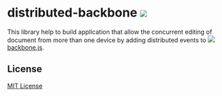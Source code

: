 distributed-backbone [<img src="https://secure.travis-ci.org/jolira/distributed-backbone.png" />](http://travis-ci.org/#!/jolira/distributed-backbone)
=======================================================================================================================

This library help to build application that allow the concurrent editing of document from more than
one device by adding distributed events to [<img src="http://backbonejs.org/docs/images/favicon.ico"
/> backbone.js](http://backbonejs.org/).

License
-----------------------------------------------------------------------------------------------------------------------

[MIT License](https://raw.github.com/jolira/distributed-backbone/master/LICENSE.txt)
